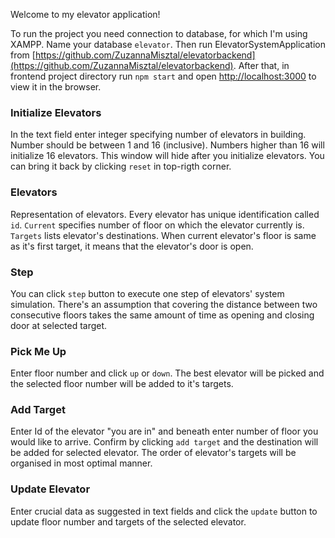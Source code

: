Welcome to my elevator application!

To run the project you need connection to database, for which I'm using XAMPP. Name your database `elevator`. Then run ElevatorSystemApplication from [https://github.com/ZuzannaMisztal/elevatorbackend](https://github.com/ZuzannaMisztal/elevatorbackend). After that, in frontend project directory run `npm start` and open [http://localhost:3000](http://localhost:3000) to view it in the browser.

### Initialize Elevators

In the text field enter integer specifying number of elevators in building. Number should be between 1 and 16 (inclusive). Numbers higher than 16 will initialize 16 elevators. This window will hide after you initialize elevators. You can bring it back by clicking `reset` in top-rigth corner.

### Elevators

Representation of elevators. Every elevator has unique identification called `id`. `Current` specifies number of floor on which the elevator currently is. `Targets` lists elevator's destinations. When current elevator's floor is same as it's first target, it means that the elevator's door is open.

### Step

You can click `step` button to execute one step of elevators' system simulation. There's an assumption that covering the distance between two consecutive floors takes the same amount of time as opening and closing door at selected target.

### Pick Me Up

Enter floor number and click `up` or `down`. The best elevator will be picked and the selected floor number will be added to it's targets.

### Add Target

Enter Id of the elevator "you are in" and beneath enter number of floor you would like to arrive. Confirm by clicking `add target` and the destination will be added for selected elevator. The order of elevator's targets will be organised in most optimal manner.

### Update Elevator

Enter crucial data as suggested in text fields and click the `update` button to update floor number and targets of the selected elevator.